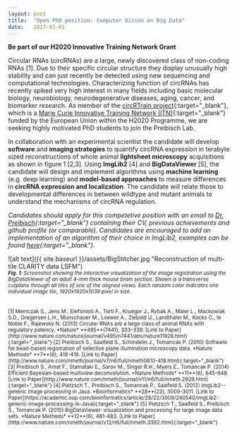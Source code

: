 ```yaml
---
layout: post
title:  "Open PhD position: Computer Vision on Big Data"
date:   2017-03-01    
---
```


**Be part of our H2020 Innovative Training Network Grant**

Circular RNAs (circRNAs) are a large, newly discovered class of non-coding RNAs [1]. Due to their specific circular structure they display unusually high stability and can just recently be detected using new sequencing and computational technologies. Characterizing function of circRNAs has recently spiked very high interest in many fields including basic molecular biology, neurobiology, neurodegenerative diseases, aging, cancer, and biomarker research. As member of the [circRTrain project](https://circrtrain.eu){:target="_blank"}, which is a [Marie Curie Innovative Training Network (ITN)](https://ec.europa.eu/research/mariecurieactions/about/innovative-training-networks_en){:target="_blank"} funded by the European Union within the H2020 Programme, we are seeking highly motivated PhD students to join the Preibisch Lab. 

In collaboration with an experimental scientist the candidate will develop **software** and **imaging strategies** to quantify circRNA expression in terabyte sized reconstructions of whole animal **lightsheet microscopy** acquisitions as shown in figure 1 [2,3]. Using **ImgLib2** [4] and **BigDataViewer** [5], the candidate will design and implement algorithms using **machine learning** (e.g. deep learning) and **model-based approaches** to measure differences in **circRNA expression and localization**. The candidate will relate those to developmental differences in between wildtype and mutant animals to understand the mechanisms of circRNA regulation. 

*Candidates should apply for this competetive position with an email to [Dr. Preibisch](mailto:stephan.preibisch@mdc-berlin.de){:target="_blank"} containing their CV, previous achievements and github profile (or comparable). Candidates are encouraged to add an implementation of an algorithm of their choice in ImgLib2, examples can be found [here](http://imagej.net/ImgLib2_Examples){:target="_blank"}.*

![alt text]({{ site.baseurl }}/assets/BigStitcher.jpg "Reconstruction of multi-tile CLARITY data LSFM")  
<small>***Fig. 1**: Screenshot showing the interactive visualization of the image registration using the BigDataViewer of an adult 4-mm thick mouse brain section. Shown is a transverse cutplane through all tiles of one of the aligned views. Each random color indicates one individual image tile, 1920x1920x1039 pixel in size.*</small>  

<br>
<small>
[1] Memczak S., Jens M., Elefsinioti A., Torti F., Krueger J., Rybak A., Maier L., Mackowiak S.D., Gregersen L.H., Munschauer M., Loewer A., Ziebold U., Landthaler M., Kocks C., le Noble F., Rajewsky N. (2013) Circular RNAs are a large class of animal RNAs with regulatory potency. *Nature* **495**(7441), 333–338. [Link to Paper](http://www.nature.com/nature/journal/v495/n7441/abs/nature11928.html){:target="_blank"}  
</small>

<small>
[2] Preibisch S., Saalfeld S., Schindelin J., Tomancak P. (2010) Software for bead-based registration of selective plane illumination microscopy data. *Nature Methods* **7**(6), 418-419. [Link to Paper](http://www.nature.com/nmeth/journal/v7/n6/full/nmeth0610-418.html){:target="_blank"}
</small>
  
<small>
[3] Preibisch S., Amat F., Stamataki E., Sarov M., Singer R.H., Myers E., Tomancak P. (2014) Efficient Bayesian-based multiview deconvolution. *Nature Methods* **11**(6), 645-648. [Link to Paper](http://www.nature.com/nmeth/journal/v11/n6/full/nmeth.2929.html){:target="_blank"}  
</small>

<small>
[4] Pietzsch T., Preibisch S., Tomancak P., Saalfeld S. (2012) ImgLib2--generic image processing in Java. *Bioinformatics* **28**(22), 3009-3011. [Link to Paper](https://academic.oup.com/bioinformatics/article/28/22/3009/240540/ImgLib2-generic-image-processing-in-Java){:target="_blank"}  
</small>

<small>
[5] Pietzsch T., Saalfeld S., Preibisch S., Tomancak P. (2015) BigDataViewer: visualization and processing for large image data sets. *Nature Methods* **12**(6), 481-483. [Link to Paper](http://www.nature.com/nmeth/journal/v12/n6/full/nmeth.3392.html){:target="_blank"}  
</small>
